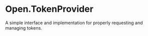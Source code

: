 # Open.TokenProvider
A simple interface and implementation for properly requesting and managing tokens.

